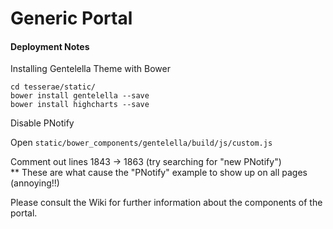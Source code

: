# Generic Portal

#### Deployment Notes

Installing Gentelella Theme with Bower

    cd tesserae/static/  
    bower install gentelella --save
    bower install highcharts --save
    
Disable PNotify

Open `static/bower_components/gentelella/build/js/custom.js`

Comment out lines 1843 -> 1863 (try searching for "new PNotify")   
** These are what cause the "PNotify" example to show up on all pages (annoying!!)


Please consult the Wiki for further information about the components of the portal.